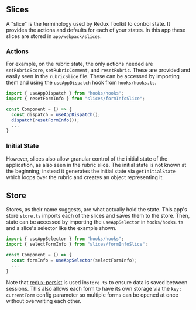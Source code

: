 ## Slices

A "slice" is the terminology used by Redux Toolkit to control state. It provides the actions and defaults for each of your states. In this app these slices are stored in `app/webpack/slices`.

### Actions

For example, on the rubric state, the only actions needed are `setRubricScore`, `setRubricComment`, and `resetRubric`. These are provided and easily seen in the `rubricSlice` file. These can be accessed by importing them and using the `useAppDispatch` hook from `hooks/hooks.ts`.

```ts
import { useAppDispatch } from "hooks/hooks";
import { resetFormInfo } from "slices/formInfoSlice";

const Component = () => {
  const dispatch = useAppDispatch();
  dispatch(resetFormInfo());
  ...
}

```

### Initial State

However, slices also allow granular control of the initial state of the application, as also seen in the rubric slice. The initial state is not known at the beginning; instead it generates the initial state via `getInitialState` which loops over the rubric and creates an object representing it.

## Store

Stores, as their name suggests, are what actually hold the state. This app's store `store.ts` imports each of the slices and saves them to the store. Then, state can be accessed by importing the `useAppSelector` in `hooks/hooks.ts` and a slice's selector like the example shown.

```ts
import { useAppSelector } from "hooks/hooks";
import { selectFormInfo } from "slices/formInfoSlice";

const Component = () => {
  const formInfo = useAppSelector(selectFormInfo);
  ...
}

```

Note that [redux-persist](https://github.com/rt2zz/redux-persist) is used in`store.ts` to ensure data is saved between sessions. This also allows each form to have its own storage via the `key: currentForm` config parameter so multiple forms can be opened at once without overwriting each other.
